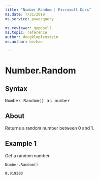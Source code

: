 ```yaml
---
title: "Number.Random | Microsoft Docs"
ms.date: 7/31/2019
ms.service: powerquery

ms.reviewer: gepopell
ms.topic: reference
author: dougklopfenstein
ms.author: bezhan

---
```

# Number.Random

## Syntax

<pre>
Number.Random() as number 
</pre>
  
## About  
Returns a random number between 0 and 1.

## Example 1
Get a random number.

```powerquery-m
Number.Random()
```

`0.919303`
